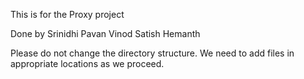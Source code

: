 This is for the Proxy project 

Done by
Srinidhi
Pavan
Vinod
Satish
Hemanth

Please do not change the directory structure. We need to add files in appropriate locations as we proceed.

